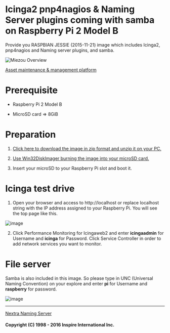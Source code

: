 # Icinga2 pnp4nagios &amp; Naming Server plugins coming with samba on Raspberry Pi 2 Model B
Provide you RASPBIAN JESSIE (2015-11-21) image which includes Icinga2, pnp4nagios and Naming server plugins, and samba.

![Miezou Overview](http://www.inspire-intl.com/images/miezou_overview.jpg)

[Asset maintenance & management platform](http://www.inspire-intl.com/product/nextra/doc/miezou_en.pdf)


# Prerequisite
- Raspberry Pi 2 Model B

- MicroSD card => 8GiB

# Preparation
1) [Click here to download the image in zip format and unzip it on your PC.](https://drive.google.com/file/d/0BzoHG_c1WjF5R2JFaFZDWXhzUE0)

2) [Use Win32DiskImager burning the image into your microSD card.](http://www.raspberry-projects.com/pi/pi-operating-systems/win32diskimager)

3) Insert your microSD to your Raspberry Pi slot and boot it.



# Icinga test drive
1) Open your browser and access to http://localhost or replace localhost string with the IP address assigned to your Raspberry Pi. You will see the top page like this.

![image](http://www.inspire-intl.com/images/miezou_top.jpg)


2) Click Performance Monitoring for Icingaweb2 and enter __icingaadmin__ for Username and __icinga__ for Password. Click Service Controller in order to add network services you want to monitor.


# File server
Samba is also included in this image.  So please type in UNC (Universal Naming Convention) on your explore and enter __pi__ for Username and __raspberry__ for password.

![image](http://www.inspire-intl.com/images/miezou_samba.jpg)

---

[Nextra Naming Server](http://inspire-intl.com/product/product_nextra.html#icinga)

#### Copyright (C) 1998 - 2016  Inspire International Inc.
